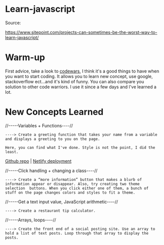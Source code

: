 # Learn-javascript

Source: 
    
  https://www.sitepoint.com/projects-can-sometimes-be-the-worst-way-to-learn-javascript/
  
# Warm-up

First advice, take a look to [codewars](http://www.codewars.com/), I think it's a good things to have when you want to start coding.
It allows you to learn new concept, use google, stackoverflow ect...and it's kind of funny. You can also compare you solution to other code warriors. I use it since a few days and I've learned a lot.



# New Concepts Learned

//-----Variables + Functions----//

    ----> Create a greeting function that takes your name from a variable and displays a greeting to you on the page.
    
    Here, you can find what I've done. Style is not the point, I did the least.
    
  [Github repo](../../../greeting/dist/index.html) | [Netlify deployment](https://greetingshushis.netlify.com)
    
    
//-----Click handling + changing a class----//

    ----> Create a “more information” button that makes a blurb of information appear or disappear. Also, try creating two theme selection  buttons. When you click either one of them, a bunch of stuff on the page changes colors and styles to fit a theme.
    
//-----Get a text input value, JavaScript arithmetic----//

    ----> Create a restaurant tip calculator.
    
//-----Arrays, loops----//

    ----> Create the front end of a social posting site. Use an array to hold a list of text posts. Loop through that array to display the  posts.
